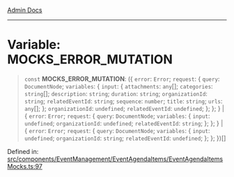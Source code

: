 [Admin Docs](/)

***

# Variable: MOCKS\_ERROR\_MUTATION

> `const` **MOCKS\_ERROR\_MUTATION**: (\{ `error`: `Error`; `request`: \{ `query`: `DocumentNode`; `variables`: \{ `input`: \{ `attachments`: `any`[]; `categories`: `string`[]; `description`: `string`; `duration`: `string`; `organizationId`: `string`; `relatedEventId`: `string`; `sequence`: `number`; `title`: `string`; `urls`: `any`[]; \}; `organizationId`: `undefined`; `relatedEventId`: `undefined`; \}; \}; \} \| \{ `error`: `Error`; `request`: \{ `query`: `DocumentNode`; `variables`: \{ `input`: `undefined`; `organizationId`: `undefined`; `relatedEventId`: `string`; \}; \}; \} \| \{ `error`: `Error`; `request`: \{ `query`: `DocumentNode`; `variables`: \{ `input`: `undefined`; `organizationId`: `string`; `relatedEventId`: `undefined`; \}; \}; \})[]

Defined in: [src/components/EventManagement/EventAgendaItems/EventAgendaItemsMocks.ts:97](https://github.com/gautam-divyanshu/talawa-admin/blob/d5fea688542032271211cd43ee86c7db0866bcc0/src/components/EventManagement/EventAgendaItems/EventAgendaItemsMocks.ts#L97)

